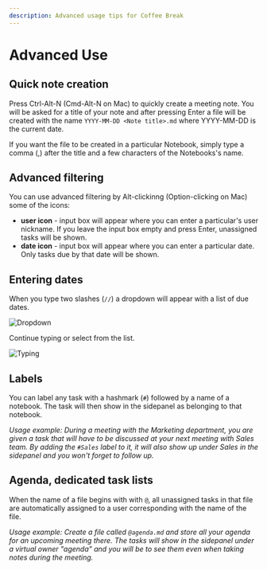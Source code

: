```yaml
---
description: Advanced usage tips for Coffee Break
---
```


# Advanced Use

## Quick note creation

Press Ctrl-Alt-N (Cmd-Alt-N on Mac) to quickly create a meeting note. You will be asked for a title of your note and 
after pressing Enter a file will be created with the name `YYYY-MM-DD <Note title>.md` where YYYY-MM-DD is the current date.

If you want the file to be created in a particular Notebook, simply type a comma (,) after the title and a few characters of the Notebooks's name.

## Advanced filtering

You can use advanced filtering by Alt-clickinng (Option-clicking on Mac) some of the icons:

- **user icon** - input box will appear where you can enter a particular's user nickname. If you leave the input box empty and press Enter, unassigned tasks will be shown.
- **date icon** - input box will appear where you can enter a particular date. Only tasks due by that date will be shown.

## Entering dates

When you type two slashes (`//`) a dropdown will appear with a list of due dates.

![Dropdown](../assets/img/docs/due_date_dropdown.png) 

Continue typing or select from the list.

![Typing](../assets/img/docs/due_date_typing.png)

## Labels

You can label any task with a hashmark (`#`) followed by a name of a notebook. The task will then show in the sidepanel as belonging to that notebook.

*Usage example: During a meeting with the Marketing department, you are given a task that will have to be discussed at your next meeting with Sales team.
By adding the `#Sales` label to it, it will also show up under Sales in the sidepanel and you won't forget to follow up.*

## Agenda, dedicated task lists

When the name of a file begins with with `@`, all unassigned tasks in that file are automatically assigned to a user corresponding with the name of the file.

*Usage example: Create a file called `@agenda.md` and store all your agenda for an upcoming meeting there. The tasks will show in the sidepanel under
a virtual owner "agenda" and you will be to see them even when taking notes during the meeting.*

